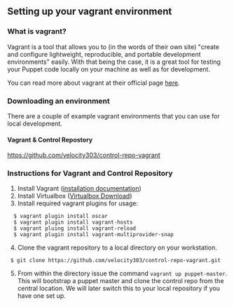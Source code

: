 ## Setting up your vagrant environment

### What is vagrant?

Vagrant is a tool that allows you to (in the words of their own site) "create and configure lightweight, reproducible, and portable development environments" easily. With that being the case, it is a great tool for testing your Puppet code locally on your machine as well as for development.

You can read more about vagrant at their official page [here](https://www.vagrantup.com/).

### Downloading an environment

There are a couple of example vagrant environments that you can use for local development.

#### Vagrant & Control Repostory
https://github.com/velocity303/control-repo-vagrant

### Instructions for Vagrant and Control Repository

1. Install Vagrant ([installation documentation](https://docs.vagrantup.com/v2/installation/))
2. Install Virtualbox ([Virtualbox Download](https://www.virtualbox.org/wiki/Downloads))
3. Install required vagrant plugins for usage:
```
  $ vagrant plugin install oscar
  $ vagrant plugin install vagrant-hosts
  $ vagrant pluing install vagrant-reload
  $ vagrant plugin install vagrant-multiprovider-snap
```
4. Clone the vagrant repository to a local directory on your workstation.

```
 $ git clone https://github.com/velocity303/control-repo-vagrant.git
```

5. From within the directory issue the command `vagrant up puppet-master`. This will bootstrap a puppet master and clone the control repo from the central location. We will later switch this to your local repository if you have one set up.
